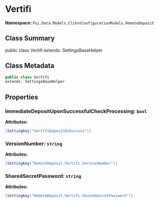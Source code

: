 # Vertifi

**Namespace:** `Psi.Data.Models.ClientConfigurationModels.RemoteDeposit`

## Class Summary

public class Vertifi
extends: SettingsBaseHelper

## Class Metadata

```typescript
public class Vertifi
extends: SettingsBaseHelper
```

## Properties

### ImmediateDepositUponSuccessfulCheckProcessing: `bool`

**Attributes:**
```csharp
[SettingKey("VertifiDepositOnSuccess")]
```

### VersionNumber: `string`

**Attributes:**
```csharp
[SettingKey("RemoteDeposit.Vertifi.VersionNumber")]
```

### SharedSecretPassword: `string`

**Attributes:**
```csharp
[SettingKey("RemoteDeposit.Vertifi.SharedSecretPassword")]
```
